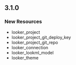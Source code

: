 ## 3.1.0

### New Resources
- looker_project
- looker_project_git_deploy_key
- looker_project_git_repo
- looker_connection
- looker_lookml_model
- looker_theme
